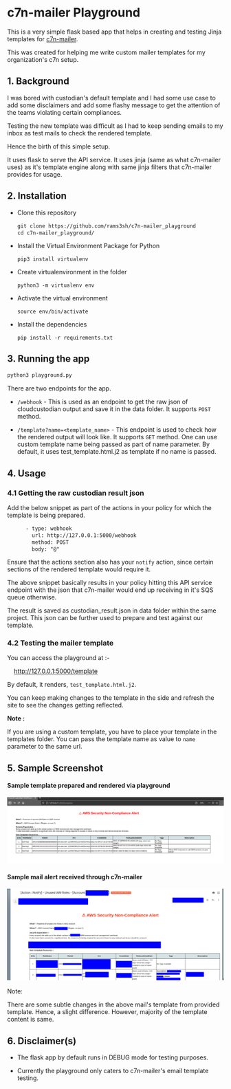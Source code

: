 # c7n-mailer Playground

This is a very simple flask based app that helps in creating and testing Jinja templates for [c7n-mailer](https://cloudcustodian.io/docs/tools/c7n-mailer.html).

This was created for helping me write custom mailer templates for my organization's c7n setup.

## 1. Background

I was bored with custodian's default template and I had some use case to add some disclaimers and add some flashy message 
to get the attention of the teams violating certain compliances.

Testing the new template was difficult as I had to keep sending emails to my inbox as test mails to check the rendered
template.

Hence the birth of this simple setup.

It uses flask to serve the API service. It uses jinja (same as what c7n-mailer uses) as 
it's template engine along with same jinja filters that c7n-mailer provides for usage.

## 2. Installation

* Clone this repository 
  ```
  git clone https://github.com/rams3sh/c7n-mailer_playground
  cd c7n-mailer_playground/
  ```

* Install the Virtual Environment Package for Python
  ```
  pip3 install virtualenv
  ``` 
* Create virtualenvironment in the folder
    ```
    python3 -m virtualenv env
    ```
* Activate the virtual environment
    ```
    source env/bin/activate
    ```
* Install the dependencies 
    ```
    pip install -r requirements.txt
    ```

## 3. Running the app
```bash
python3 playground.py
```

There are two endpoints for the app.

* `/webhook` - This is used as an endpoint to get the raw json of cloudcustodian output and save it in the 
  data folder. It supports `POST` method.
  

* `/template?name=<template_name>` - This endpoint is used to check how the rendered output will look like.
It supports `GET` method. One can use custom template name being passed as part of name parameter. 
  By default, it uses test_template.html.j2 as template if no name is passed.
  
## 4. Usage

### 4.1 Getting the raw custodian result json 
Add the below snippet as part of the actions in your policy for which the template is being prepared. 

```
      - type: webhook
        url: http://127.0.0.1:5000/webhook
        method: POST
        body: "@" 
```

Ensure that the actions section also has your `notify` action, since certain sections of the rendered template 
would require it.

The above snippet basically results in your policy hitting this API service endpoint with the json
that c7n-mailer would end up receiving in it's SQS queue otherwise.

The result is saved as custodian_result.json in data folder within the same project.
This json can be further used to prepare and test against our template.


### 4.2 Testing the mailer template

You can access the playground at :-

&nbsp; &nbsp; http://127.0.0.1:5000/template

By default, it renders, `test_template.html.j2`.

You can keep making changes to the template in the side and refresh the site to see the changes getting reflected.


**Note :**
  
If you are using a custom template, you have to place your template in the templates folder. 
You can pass the template name as value to `name` parameter to the same url.


## 5. Sample Screenshot

#### Sample template prepared and rendered via playground 

![img.png](assets/sample_playground_template.png)


#### Sample mail alert received through c7n-mailer 

![img.png](assets/sample_email.png)

Note: 
  
There are some subtle changes in the above mail's template from provided template. 
Hence, a slight difference. However, majority of the template content is same.

## 6. Disclaimer(s)

* The flask app by default runs in DEBUG mode for testing purposes.


* Currently the playground only caters to c7n-mailer's email template testing.